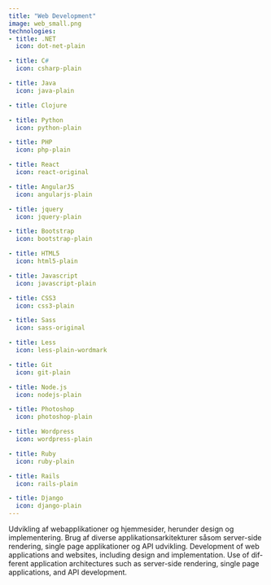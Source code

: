 ```yaml
---
title: "Web Development"
image: web_small.png
technologies:
- title: .NET
  icon: dot-net-plain

- title: C#
  icon: csharp-plain

- title: Java
  icon: java-plain

- title: Clojure

- title: Python
  icon: python-plain

- title: PHP
  icon: php-plain

- title: React
  icon: react-original

- title: AngularJS
  icon: angularjs-plain

- title: jquery
  icon: jquery-plain

- title: Bootstrap
  icon: bootstrap-plain

- title: HTML5
  icon: html5-plain

- title: Javascript
  icon: javascript-plain

- title: CSS3
  icon: css3-plain

- title: Sass
  icon: sass-original

- title: Less
  icon: less-plain-wordmark

- title: Git
  icon: git-plain

- title: Node.js
  icon: nodejs-plain

- title: Photoshop
  icon: photoshop-plain

- title: Wordpress
  icon: wordpress-plain

- title: Ruby
  icon: ruby-plain

- title: Rails
  icon: rails-plain

- title: Django
  icon: django-plain
---
```

<span lang="dk">
    Udvikling af webapplikationer og hjemmesider, herunder design og
    implementering. Brug af diverse applikationsarkitekturer såsom
    server-side rendering, single page applikationer og API udvikling.
</span>
<span lang="en">
    Development of web applications and websites, including design and
    implementation. Use of different application architectures such as
    server-side rendering, single page applications, and API development.
</span>
